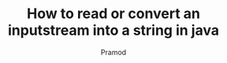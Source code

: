 ---
layout: post
title:  "How to read or convert an inputstream into a string in java"
author: Pramod
categories: [ Java, Streams ]
tags: [red, yellow]
image: assets/images/websitescreenshot.jpg
description: "How to read or convert an inputstream into a string in java"
featured: true
hidden: true
rating: 4.5
---